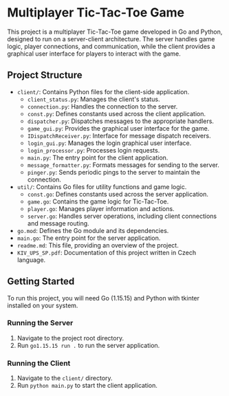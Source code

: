 # Multiplayer Tic-Tac-Toe Game

This project is a multiplayer Tic-Tac-Toe game developed in Go and Python, designed to run on a server-client architecture. The server handles game logic, player connections, and communication, while the client provides a graphical user interface for players to interact with the game.

## Project Structure

- `client/`: Contains Python files for the client-side application.
  - `client_status.py`: Manages the client's status.
  - `connection.py`: Handles the connection to the server.
  - `const.py`: Defines constants used across the client application.
  - `dispatcher.py`: Dispatches messages to the appropriate handlers.
  - `game_gui.py`: Provides the graphical user interface for the game.
  - `IDispatchReceiver.py`: Interface for message dispatch receivers.
  - `login_gui.py`: Manages the login graphical user interface.
  - `login_processor.py`: Processes login requests.
  - `main.py`: The entry point for the client application.
  - `message_formatter.py`: Formats messages for sending to the server.
  - `pinger.py`: Sends periodic pings to the server to maintain the connection.
- `util/`: Contains Go files for utility functions and game logic.
  - `const.go`: Defines constants used across the server application.
  - `game.go`: Contains the game logic for Tic-Tac-Toe.
  - `player.go`: Manages player information and actions.
  - `server.go`: Handles server operations, including client connections and message routing.
- `go.mod`: Defines the Go module and its dependencies.
- `main.go`: The entry point for the server application.
- `readme.md`: This file, providing an overview of the project.
- `KIV_UPS_SP.pdf`: Documentation of this project written in Czech language.

## Getting Started

To run this project, you will need Go (1.15.15) and Python with tkinter installed on your system.

### Running the Server

1. Navigate to the project root directory.
2. Run `go1.15.15 run .` to run the server application.

### Running the Client

1. Navigate to the `client/` directory.
3. Run `python main.py` to start the client application.

